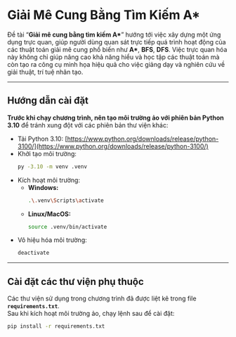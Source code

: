 # Giải Mê Cung Bằng Tìm Kiếm A*

Đề tài “**Giải mê cung bằng tìm kiếm A\***” hướng tới việc xây dựng một ứng dụng trực quan, giúp người dùng quan sát trực tiếp quá trình hoạt động của các thuật toán giải mê cung phổ biến như **A\***, **BFS**, **DFS**. Việc trực quan hóa này không chỉ giúp nâng cao khả năng hiểu và học tập các thuật toán mà còn tạo ra công cụ minh họa hiệu quả cho việc giảng dạy và nghiên cứu về giải thuật, trí tuệ nhân tạo.

---

## Hướng dẫn cài đặt

**Trước khi chạy chương trình, nên tạo môi trường ảo với phiên bản Python 3.10** để tránh xung đột với các phiên bản thư viện khác:

- Tải Python 3.10: [https://www.python.org/downloads/release/python-3100/](https://www.python.org/downloads/release/python-3100/)
- Khởi tạo môi trường:
    ```bash
    py -3.10 -m venv .venv
    ```
- Kích hoạt môi trường:
    - **Windows:**
        ```bash
        .\.venv\Scripts\activate
        ```
    - **Linux/MacOS:**
        ```bash
        source .venv/bin/activate
        ```
- Vô hiệu hóa môi trường:
    ```bash
    deactivate
    ```

---

## Cài đặt các thư viện phụ thuộc

Các thư viện sử dụng trong chương trình đã được liệt kê trong file **`requirements.txt`**.  
Sau khi kích hoạt môi trường ảo, chạy lệnh sau để cài đặt:

```bash
pip install -r requirements.txt
